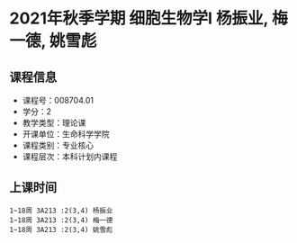 # 2021年秋季学期 细胞生物学I 杨振业, 梅一德, 姚雪彪






## 课程信息

- 课程号：008704.01
- 学分：2
- 教学类型：理论课
- 开课单位：生命科学学院
- 课程类别：专业核心
- 课程层次：本科计划内课程

## 上课时间

```
1~18周 3A213 :2(3,4) 杨振业
1~18周 3A213 :2(3,4) 梅一德
1~18周 3A213 :2(3,4) 姚雪彪
```

